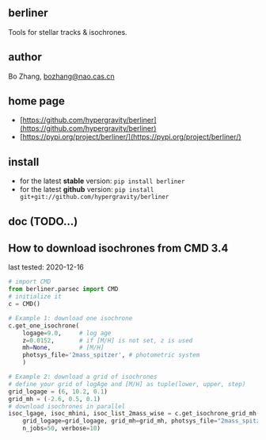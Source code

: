 ## berliner
Tools for stellar tracks & isochrones.

## author
Bo Zhang, [bozhang@nao.cas.cn](mailto:bozhang@nao.cas.cn)

## home page
- [https://github.com/hypergravity/berliner](https://github.com/hypergravity/berliner)
- [https://pypi.org/project/berliner/](https://pypi.org/project/berliner/)

## install
- for the latest **stable** version: `pip install berliner`
- for the latest **github** version: `pip install git+git://github.com/hypergravity/berliner`

## doc (TODO...)

## How to download isochrones from CMD 3.4 

last tested: 2020-12-16

```python
# import CMD
from berliner.parsec import CMD
# initialize it
c = CMD()

# Example 1: download one isochrone
c.get_one_isochrone(
    logage=9.0,     # log age
    z=0.0152,       # if [M/H] is not set, z is used
    mh=None,        # [M/H]
    photsys_file='2mass_spitzer', # photometric system
    )

# Example 2: download a grid of isochrones
# define your grid of logAge and [M/H] as tuple(lower, upper, step)
grid_logage = (6, 10.2, 0.1)
grid_mh = (-2.6, 0.5, 0.1)
# download isochrones in parallel
isoc_lgage, isoc_mhini, isoc_list_2mass_wise = c.get_isochrone_grid_mh(
    grid_logage=grid_logage, grid_mh=grid_mh, photsys_file="2mass_spitzer_wise",
    n_jobs=50, verbose=10)
```